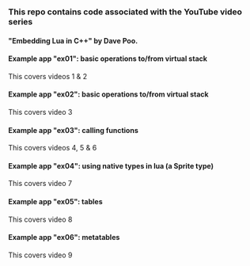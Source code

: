 
### This repo contains code associated with the YouTube video series

#### "Embedding Lua in C++" by Dave Poo.

#### Example app "ex01": basic operations to/from virtual stack
This covers videos 1 & 2

#### Example app "ex02": basic operations to/from virtual stack
This covers video 3

#### Example app "ex03": calling functions
This covers videos 4, 5 & 6

#### Example app "ex04": using native types in lua (a Sprite type)
This covers video 7

#### Example app "ex05": tables
This covers video 8

#### Example app "ex06": metatables
This covers video 9
